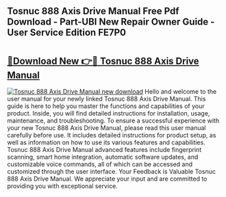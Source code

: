 ## Tosnuc 888 Axis Drive Manual Free Pdf Download - Part-UBI New Repair Owner Guide - User Service Edition FE7P0

# <h2><a href="http://bc54273.oget.top/?id=Tosnuc+888+Axis+Drive+Manual">🔗Download New 👉🔴 Tosnuc 888 Axis Drive Manual</a></h2>

[![Tosnuc 888 Axis Drive Manual new download](https://i.imgur.com/5g1atiW.png)](http://bc54273.oget.top/?id=Tosnuc+888+Axis+Drive+Manual)
Hello and welcome to the user manual for your newly linked Tosnuc 888 Axis Drive Manual. This guide is here to help you master the functions and capabilities of your product. Inside, you will find detailed instructions for installation, usage, maintenance, and troubleshooting. To ensure a successful experience with your new Tosnuc 888 Axis Drive Manual, please read this user manual carefully before use. It includes detailed instructions for product setup, as well as information on how to use its various features and capabilities. Tosnuc 888 Axis Drive Manual advanced features include fingerprint scanning, smart home integration, automatic software updates, and customizable voice commands, all of which can be accessed and customized through the user interface. Your Feedback is Valuable Tosnuc 888 Axis Drive Manual. We appreciate your input and are committed to providing you with exceptional service.
